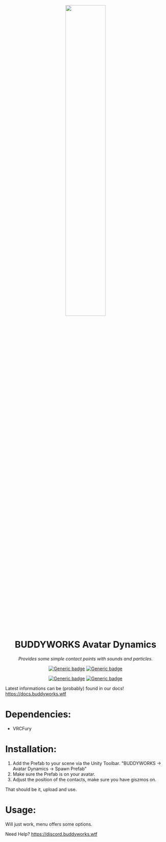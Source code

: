 <div align="center">

<a href="https://buddyworks.wtf"><img width=50% src="https://splash.buddyworks.wtf/tckAqsHD.png"></img></a>  
# BUDDYWORKS Avatar Dynamics
*Provides some simple contact points with sounds and particles.*

[![Generic badge](https://img.shields.io/github/downloads/BUDDYWORKS-VR/avatar-dynamics/total?label=Downloads)](https://github.com/BUDDYWORKS-VR/avatar-dynamics/releases/latest)
[![Generic badge](https://img.shields.io/badge/Unity-2022.3.22f1-red.svg)](https://unity3d.com/unity/whats-new/2022.3.22)

[![Generic badge](https://img.shields.io/discord/1115323445316702269?color=%237289da&label=DISCORD&logo=Discord&style=for-the-badge)](https://discord.buddyworks.wtf/)
[![Generic badge](https://img.shields.io/endpoint.svg?url=https%3A%2F%2Fshieldsio-patreon.vercel.app%2Fapi%3Fusername%3Dbuddy_de%26type%3Dpatrons&style=for-the-badge)](https://www.patreon.com/c/buddy_de)
  
</div>

Latest informations can be (probably) found in our docs!  
https://docs.buddyworks.wtf

# Dependencies:
- VRCFury

# Installation:
1. Add the Prefab to your scene via the Unity Toolbar. "BUDDYWORKS -> Avatar Dynamics -> Spawn Prefab"
2. Make sure the Prefab is on your avatar.
3. Adjust the position of the contacts, make sure you have giszmos on.

That should be it, upload and use.

# Usage: 
Will just work, menu offers some options.

Need Help?
https://discord.buddyworks.wtf


